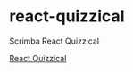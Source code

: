 # react-quizzical

Scrimba React Quizzical

[React Quizzical](https://dancing-sopapillas-b63521.netlify.app/)

